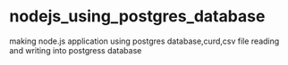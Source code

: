 # nodejs_using_postgres_database
making node.js application using postgres database,curd,csv file reading and writing into postgress database
